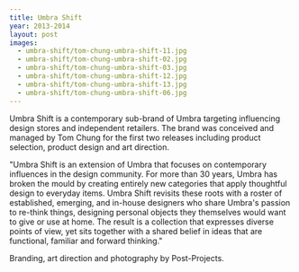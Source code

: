```yaml
---
title: Umbra Shift
year: 2013-2014
layout: post
images:
  - umbra-shift/tom-chung-umbra-shift-11.jpg
  - umbra-shift/tom-chung-umbra-shift-02.jpg
  - umbra-shift/tom-chung-umbra-shift-03.jpg
  - umbra-shift/tom-chung-umbra-shift-12.jpg
  - umbra-shift/tom-chung-umbra-shift-13.jpg
  - umbra-shift/tom-chung-umbra-shift-06.jpg
---
```


Umbra Shift is a contemporary sub-brand of Umbra targeting influencing design stores and independent retailers. The brand was conceived and managed by Tom Chung for the first two releases including product selection, product design and art direction.

"Umbra Shift is an extension of Umbra that focuses on contemporary influences in the design community. For more than 30 years, Umbra has broken the mould by creating entirely new categories that apply thoughtful design to everyday items. Umbra Shift revisits these roots with a roster of established, emerging, and in-house designers who share Umbra's passion to re-think things, designing personal objects they themselves would want to give or use at home. The result is a collection that expresses diverse points of view, yet sits together with a shared belief in ideas that are functional, familiar and forward thinking."

Branding, art direction and photography by Post-Projects.